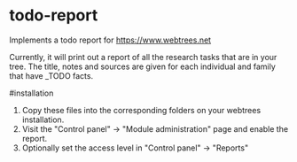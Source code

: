 # todo-report
Implements a todo report for https://www.webtrees.net

Currently, it will print out a report of all the research tasks that are in your tree. The title, notes and sources are given for each individual and family that have _TODO facts.

#installation
1. Copy these files into the corresponding folders on your webtrees installation. 
2. Visit the "Control panel" -> "Module administration" page and enable the report.
3. Optionally set the access level in "Control panel" -> "Reports"
